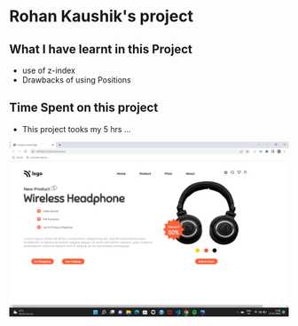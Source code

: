 # Rohan Kaushik's project


## What I have learnt in this Project
   - use of z-index
   - Drawbacks of using Positions 


## Time Spent on this project

- This project tooks my 5 hrs ...


![First_Project](./preview.png)






